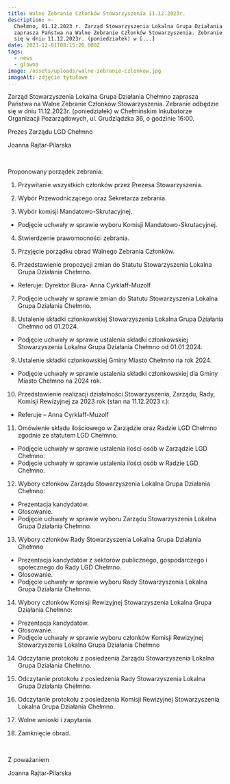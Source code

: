 ```yaml
---
title: Walne Zebranie Członków Stowarzyszenia 11.12.2023r.
description: >-
  Chełmno, 01.12.2023 r. Zarząd Stowarzyszenia Lokalna Grupa Działania Chełmno
  zaprasza Państwa na Walne Zebranie Członków Stowarzyszenia. Zebranie odbędzie
  się w dniu 11.12.2023r. (poniedziałek) w [...]
date: 2023-12-01T08:15:20.000Z
tags:
  - news
  - glowna
image: /assets/uploads/walne-zebranie-czlonkow.jpg
imageAlt: zdjęcie tytułowe
---
```

Zarząd Stowarzyszenia Lokalna Grupa Działania Chełmno zaprasza Państwa na Walne Zebranie Członków Stowarzyszenia. Zebranie odbędzie się w dniu 11.12.2023r. (poniedziałek) w Chełmińskim Inkubatorze Organizacji Pozarządowych, ul. Grudziądzka 36, o godzinie 16:00.



Prezes Zarządu LGD Chełmno



Joanna Rajtar-Pilarska

<br>

Proponowany porządek zebrania:

1. Przywitanie wszystkich członków przez Prezesa Stowarzyszenia.

2. Wybór Przewodniczącego oraz Sekretarza zebrania.

3. Wybór komisji Mandatowo-Skrutacyjnej.

* Podjęcie uchwały w sprawie wyboru Komisji Mandatowo-Skrutacyjnej.

4. Stwierdzenie prawomocności zebrania.

5. Przyjęcie porządku obrad Walnego Zebrania Członków.

6. Przedstawienie propozycji zmian do Statutu Stowarzyszenia Lokalna Grupa Działania Chełmno.

* Referuje: Dyrektor Biura- Anna Cyrklaff-Muzolf

7. Podjęcie uchwały w sprawie zmian do Statutu Stowarzyszenia Lokalna Grupa Działania Chełmno.

8. Ustalenie składki członkowskiej Stowarzyszenia Lokalna Grupa Działania Chełmno od 01.2024.

* Podjęcie uchwały w sprawie ustalenia składki członkowskiej Stowarzyszenia Lokalna Grupa Działania Chełmno od 01.01.2024.

9. Ustalenie składki członkowskiej Gminy Miasto Chełmno na rok 2024.

* Podjęcie uchwały w sprawie ustalenia składki członkowskiej dla Gminy Miasto Chełmno na 2024 rok.

10. Przedstawienie realizacji działalności Stowarzyszenia, Zarządu, Rady, Komisji Rewizyjnej za 2023 rok (stan na 11.12.2023 r.):

* Referuje – Anna Cyrklaff-Muzolf

11. Omówienie składu ilościowego w Zarządzie oraz Radzie LGD Chełmno zgodnie ze statutem LGD Chełmno.

* Podjęcie uchwały w sprawie ustalenia ilości osób w Zarządzie LGD Chełmno.
* Podjęcie uchwały w sprawie ustalenia ilości osób w Radzie LGD Chełmno.

12. Wybory członków Zarządu Stowarzyszenia Lokalna Grupa Działania Chełmno:

* Prezentacja kandydatów.
* Głosowanie.
* Podjęcie uchwały w sprawie wyboru Zarządu Stowarzyszenia Lokalna Grupa Działania Chełmno.

13. Wybory członków Rady Stowarzyszenia Lokalna Grupa Działania Chełmno

* Prezentacja kandydatów z sektorów publicznego, gospodarczego i społecznego do Rady LGD Chełmno.
* Głosowanie.
* Podjęcie uchwały w sprawie wyboru Rady Stowarzyszenia Lokalna Grupa Działania Chełmno.

14. Wybory członków Komisji Rewizyjnej Stowarzyszenia Lokalna Grupa Działania Chełmno:

* Prezentacja kandydatów.
* Głosowanie.
* Podjęcie uchwały w sprawie wyboru członków Komisji Rewizyjnej Stowarzyszenia Lokalna Grupa Działania Chełmno

14. Odczytanie protokołu z posiedzenia Zarządu Stowarzyszenia Lokalna Grupa Działania Chełmno.

15. Odczytanie protokołu z posiedzenia Rady Stowarzyszenia Lokalna Grupa Działania Chełmno.

16. Odczytanie protokołu z posiedzenia Komisji Rewizyjnej Stowarzyszenia Lokalna Grupa Działania Chełmno.

17. Wolne wnioski i zapytania.

18. Zamknięcie obrad.

<br>



Z poważaniem



Joanna Rajtar-Pilarska
